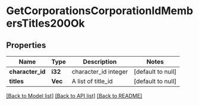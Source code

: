 # GetCorporationsCorporationIdMembersTitles200Ok

## Properties
Name | Type | Description | Notes
------------ | ------------- | ------------- | -------------
**character_id** | **i32** | character_id integer | [default to null]
**titles** | **Vec<i32>** | A list of title_id | [default to null]

[[Back to Model list]](../README.md#documentation-for-models) [[Back to API list]](../README.md#documentation-for-api-endpoints) [[Back to README]](../README.md)


